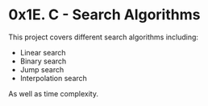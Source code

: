 # 0x1E. C - Search Algorithms

This project covers different search algorithms
including:
- Linear search
- Binary search
- Jump search
- Interpolation search

As well as time complexity.
